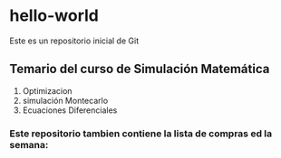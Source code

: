 # hello-world
Este es un repositorio inicial de Git

## Temario del curso de Simulación Matemática

1. Optimizacion
2. simulación Montecarlo
3. Ecuaciones Diferenciales

### Este repositorio tambien contiene la lista de compras ed la semana:
